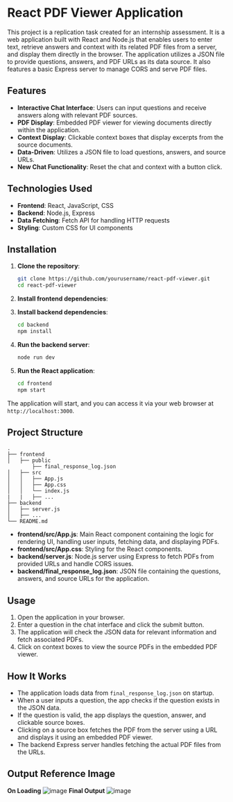 # React PDF Viewer Application

This project is a replication task created for an internship assessment. It is a web application built with React and Node.js that enables users to enter text, retrieve answers and context with its related PDF files from a server, and display them directly in the browser. The application utilizes a JSON file to provide questions, answers, and PDF URLs as its data source. It also features a basic Express server to manage CORS and serve PDF files.
## Features

- **Interactive Chat Interface**: Users can input questions and receive answers along with relevant PDF sources.
- **PDF Display**: Embedded PDF viewer for viewing documents directly within the application.
- **Context Display**: Clickable context boxes that display excerpts from the source documents.
- **Data-Driven**: Utilizes a JSON file to load questions, answers, and source URLs.
- **New Chat Functionality**: Reset the chat and context with a button click.

## Technologies Used

- **Frontend**: React, JavaScript, CSS
- **Backend**: Node.js, Express
- **Data Fetching**: Fetch API for handling HTTP requests
- **Styling**: Custom CSS for UI components

## Installation

1. **Clone the repository**:
    ```bash
    git clone https://github.com/yourusername/react-pdf-viewer.git
    cd react-pdf-viewer
    ```

2. **Install frontend dependencies**:
    

3. **Install backend dependencies**:
    ```bash
    cd backend
    npm install
    ```

4. **Run the backend server**:
    ```bash
    node run dev
    ```

5. **Run the React application**:
    ```bash
    cd frontend
    npm start
    ```

The application will start, and you can access it via your web browser at `http://localhost:3000`.

## Project Structure

```
.
├── frontend
│   ├── public
        ├── final_response_log.json
│   ├── src
│   │   ├── App.js
│   │   ├── App.css
│   │   └── index.js
|   |   ├── ...
├── backend
│   ├── server.js
│   ├── ...
└── README.md
```

- **frontend/src/App.js**: Main React component containing the logic for rendering UI, handling user inputs, fetching data, and displaying PDFs.
- **frontend/src/App.css**: Styling for the React components.
- **backend/server.js**: Node.js server using Express to fetch PDFs from provided URLs and handle CORS issues.
- **backend/final_response_log.json**: JSON file containing the questions, answers, and source URLs for the application.

## Usage

1. Open the application in your browser.
2. Enter a question in the chat interface and click the submit button.
3. The application will check the JSON data for relevant information and fetch associated PDFs.
4. Click on context boxes to view the source PDFs in the embedded PDF viewer.

## How It Works

- The application loads data from `final_response_log.json` on startup.
- When a user inputs a question, the app checks if the question exists in the JSON data.
- If the question is valid, the app displays the question, answer, and clickable source boxes.
- Clicking on a source box fetches the PDF from the server using a URL and displays it using an embedded PDF viewer.
- The backend Express server handles fetching the actual PDF files from the URLs.

## Output Reference Image

**On Loading**
![image](https://github.com/user-attachments/assets/a07bf058-af25-439c-b9c9-98273e66e818)
**Final Output**
![image](https://github.com/user-attachments/assets/8362dd36-5a03-46f1-bfc4-1b8abe584501)


